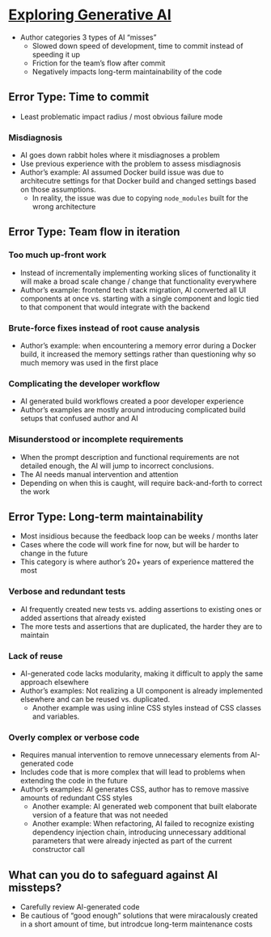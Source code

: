 # [Exploring Generative AI](https://martinfowler.com/articles/exploring-gen-ai.html)

* Author categories 3 types of AI “misses”
  * Slowed down speed of development, time to commit instead of speeding it up
  * Friction for the team’s flow after commit
  * Negatively impacts long-term maintainability of the code

## Error Type: Time to commit
* Least problematic impact radius / most obvious failure mode

### Misdiagnosis
* AI goes down rabbit holes where it misdiagnoses a problem
* Use previous experience with the problem to assess misdiagnosis
* Author’s example: AI assumed Docker build issue was due to architecutre settings for that Docker build and changed settings based on those assumptions.
  * In reality, the issue was due to copying `node_modules` built for the wrong architecture

## Error Type: Team flow in iteration

### Too much up-front work
* Instead of incrementally implementing working slices of functionality it will make a broad scale change / change that functionality everywhere
* Author’s example: frontend tech stack migration, AI converted all UI components at once vs. starting with a single component and logic tied to that component that would integrate with the backend

### Brute-force fixes instead of root cause analysis
* Author’s example: when encountering a memory error during a Docker build, it increased the memory settings rather than questioning why so much memory was used in the first place

### Complicating the developer workflow
* AI generated build workflows created a poor developer experience
* Author’s examples are mostly around introducing complicated build setups that confused author and AI

### Misunderstood or incomplete requirements
* When the prompt description and functional requirements are not detailed enough, the AI will jump to incorrect conclusions.
* The AI needs manual intervention and attention
* Depending on when this is caught, will require back-and-forth to correct the work

## Error Type: Long-term maintainability
* Most insidious because the feedback loop can be weeks / months later
* Cases where the code will work fine for now, but will be harder to change in the future
* This category is where author’s 20+ years of experience mattered the most

### Verbose and redundant tests
* AI frequently created new tests vs. adding assertions to existing ones or added assertions that already existed
* The more tests and assertions that are duplicated, the harder they are to maintain

### Lack of reuse
* AI-generated code lacks modularity, making it difficult to apply the same approach elsewhere
* Author’s examples: Not realizing a UI component is already implemented elsewhere and can be reused vs. duplicated.
  * Another example was using inline CSS styles instead of CSS classes and variables.

### Overly complex or verbose code
* Requires manual intervention to remove unnecessary elements from AI-generated code
* Includes code that is more complex that will lead to problems when extending the code in the future
* Author’s examples: AI generates CSS, author has to remove massive amounts of redundant CSS styles
  * Another example: AI generated web component that built elaborate version of a feature that was not needed
  * Another example: When refactoring, AI failed to recognize existing dependency injection chain, introducing unnecessary additional parameters that were already injected as part of the current constructor call

## What can you do to safeguard against AI missteps?
* Carefully review AI-generated code
* Be cautious of “good enough” solutions that were miracalously created in a short amount of time, but introdcue long-term maintenance costs
